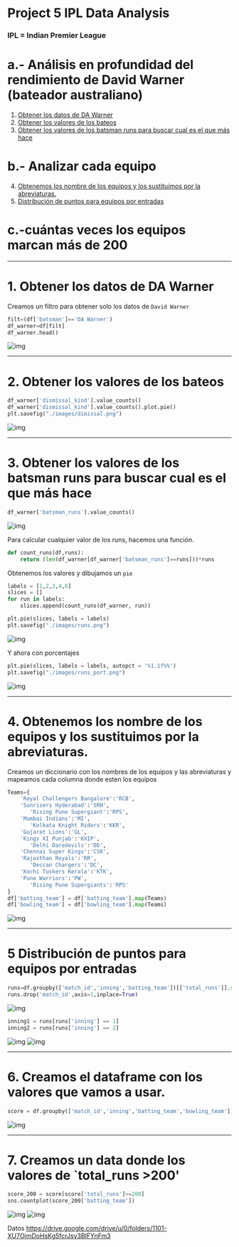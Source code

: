 # Project 5 IPL Data Analysis
### IPL = Indian Premier League


# a.- Análisis en profundidad del rendimiento de David Warner (bateador australiano)

1. [Obtener los datos de DA Warner ](#schema1)
2. [Obtener los valores de los bateos](#schema2)
3. [Obtener los valores de los batsman runs para buscar cual es el que más hace](#schema3)

# b.- Analizar cada equipo
4. [Obtenemos los nombre de los equipos y los sustituimos por la abreviaturas.](#schema4)
5. [Distribución de puntos para equipos por entradas](#schema5)

# c.-cuántas veces los equipos marcan más de 200

<hr>

<a name="schema1"></a>

# 1. Obtener los datos de DA Warner

Creamos un filtro para obtener solo los datos de  `David Warner`

~~~python
filt=(df['batsman']=='DA Warner')
df_warner=df[filt]
df_warner.head()
~~~
![img](./images/001.png)


<hr>

<a name="schema2"></a>

# 2. Obtener los valores de los bateos
~~~python
df_warner['dismissal_kind'].value_counts()
df_warner['dismissal_kind'].value_counts().plot.pie()
plt.savefig("./images/dimissal.png")
~~~
![img](./images/dimissal.png)


<hr>

<a name="schema3"></a>

# 3. Obtener los valores de los batsman runs para buscar cual es el que más hace
~~~python
df_warner['batsman_runs'].value_counts()
~~~
![img](./images/002.png)

Para calcular cualquier valor de los runs, hacemos una función.
~~~python
def count_runs(df,runs):
    return (len(df_warner[df_warner['batsman_runs']==runs]))*runs
~~~
Obtenemos los valores y dibujamos un `pie`
~~~python
labels = [1,2,3,4,6]
slices = []
for run in labels:
    slices.append(count_runs(df_warner, run))

plt.pie(slices, labels = labels)
plt.savefig("./images/runs.png")  
~~~
![img](./images/runs.png)

Y ahora con porcentajes
~~~python
plt.pie(slices, labels = labels, autopct = '%1.1f%%')
plt.savefig("./images/runs_port.png")
~~~
![img](./images/runs_port.png)

<hr>

<a name="schema4"></a>

# 4. Obtenemos los nombre de los equipos y los sustituimos por la abreviaturas.
Creamos un diccionario con los nombres de los equipos y las abreviaturas y mapeamos cada columna donde esten los equipos
~~~python
Teams={
    'Royal Challengers Bangalore':'RCB', 
    'Sunrisers Hyderabad':'SRH',
       'Rising Pune Supergiant':'RPS',
    'Mumbai Indians':'MI',
       'Kolkata Knight Riders':'KKR', 
    'Gujarat Lions':'GL',
    'Kings XI Punjab':'KXIP',
       'Delhi Daredevils':'DD',
    'Chennai Super Kings':'CSK',
    'Rajasthan Royals':'RR',
       'Deccan Chargers':'DC',
    'Kochi Tuskers Kerala':'KTK',
    'Pune Warriors':'PW',
       'Rising Pune Supergiants':'RPS'
}
df['batting_team'] = df['batting_team'].map(Teams)
df['bowling_team'] = df['bowling_team'].map(Teams)
~~~
![img](./images/003.png)


<hr>

<a name="schema5"></a>

# 5 Distribución de puntos para equipos por entradas

~~~python
runs=df.groupby(['match_id','inning','batting_team'])[['total_runs']].sum().reset_index()
runs.drop('match_id',axis=1,inplace=True)
~~~
![img](./images/004.png)

~~~python
inning1 = runs[runs['inning'] == 1]
inning2 = runs[runs['inning'] == 2]
~~~
![img](./images/inni1.png)
![img](./images/inni2.png)


<hr>

<a name="schema6"></a>

# 6. Creamos el dataframe con los valores que vamos a usar.
~~~python
score = df.groupby(['match_id','inning','batting_team','bowling_team'])[['total_runs']].sum().reset_index()
~~~
![img](./images/005.png)

<hr>

<a name="schema7"></a>

# 7. Creamos un data donde los valores de `total_runs >200'
~~~python
score_200 = score[score['total_runs']>=200]
sns.countplot(score_200['batting_team'])

~~~
![img](./images/score_batting_200.png)
![img](./images/score_bowling_200.png)






Datos
https://drive.google.com/drive/u/0/folders/1101-XU7OimDoHsKg5fcrJsv3BlFYnFm3